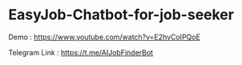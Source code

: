 # EasyJob-Chatbot-for-job-seeker

Demo : https://www.youtube.com/watch?v=E2hvCoIPQoE

Telegram Link : https://t.me/AIJobFinderBot
